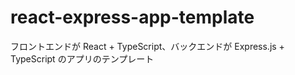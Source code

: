 # react-express-app-template
フロントエンドが React + TypeScript、バックエンドが Express.js + TypeScript のアプリのテンプレート
